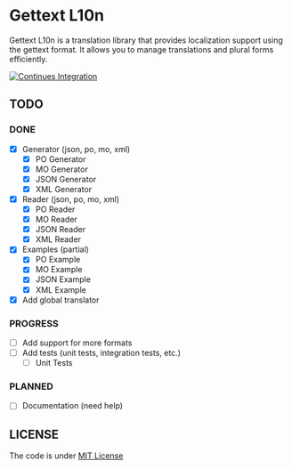 # Gettext L10n

Gettext L10n is a translation library that provides localization support using the gettext format. It allows you to manage translations and plural forms efficiently.

[![Continues Integration](https://github.com/ArrayIterator/gettext-l10n/actions/workflows/continues-integration.yml/badge.svg)](https://github.com/ArrayIterator/gettext-l10n/actions/workflows/publish.yml)

## TODO

### DONE
- [x] Generator (json, po, mo, xml)
  - [x] PO Generator
  - [x] MO Generator
  - [x] JSON Generator
  - [x] XML Generator
- [x] Reader (json, po, mo, xml)
  - [x] PO Reader
  - [x] MO Reader
  - [x] JSON Reader
  - [x] XML Reader
- [x] Examples (partial)
  - [x] PO Example
  - [x] MO Example
  - [x] JSON Example
  - [x] XML Example
- [x] Add global translator

### PROGRESS
- [ ] Add support for more formats
- [ ] Add tests (unit tests, integration tests, etc.)
  - [ ] Unit Tests

### PLANNED
- [ ] Documentation (need help)


## LICENSE

The code is under [MIT License](LICENSE)
